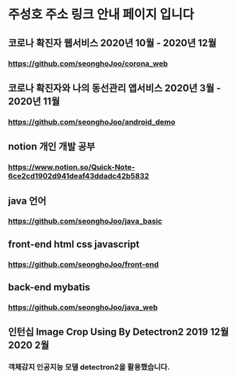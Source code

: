 # 주성호  주소 링크 안내 페이지 입니다

## 코로나 확진자 웹서비스 2020년 10월 - 2020년 12월
### https://github.com/seonghoJoo/corona_web


## 코로나 확진자와 나의 동선관리 앱서비스 2020년 3월 - 2020년 11월
### https://github.com/seonghoJoo/android_demo


## notion 개인 개발 공부
### https://www.notion.so/Quick-Note-6ce2cd1902d941deaf43ddadc42b5832

## java 언어
### https://github.com/seonghoJoo/java_basic

## front-end html css javascript
### https://github.com/seonghoJoo/front-end

## back-end mybatis
### https://github.com/seonghoJoo/java_web

## 인턴십 Image Crop Using By Detectron2 2019 12월 2020 2월
### 객체감지 인공지능 모델 detectron2을 활용했습니다.
